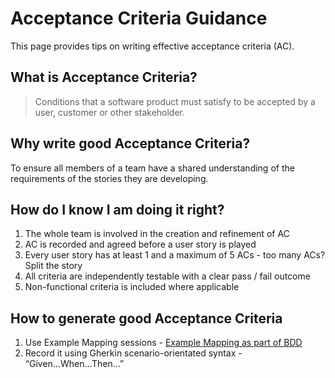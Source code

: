 # Acceptance Criteria Guidance
This page provides tips on writing effective acceptance criteria (AC).

## What is Acceptance Criteria?
> Conditions that a software product must satisfy to be accepted by a user, customer or other stakeholder.

## Why write good Acceptance Criteria?
To ensure all members of a team have a shared understanding of the requirements of the stories they are developing.

## How do I know I am doing it right?

1. The whole team is involved in the creation and refinement of AC
1. AC is recorded and agreed before a user story is played
1. Every user story has at least 1 and a maximum of 5 ACs - too many ACs? Split the story
1. All criteria are independently testable with a clear pass / fail outcome
1. Non-functional criteria is included where applicable

## How to generate good Acceptance Criteria

1. Use Example Mapping sessions - [Example Mapping as part of BDD](bdd.md)
1. Record it using Gherkin scenario-orientated syntax - “Given...When...Then...”